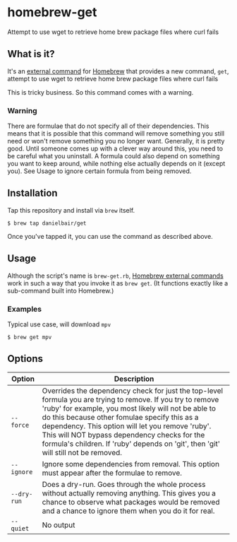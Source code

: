 homebrew-get
===============

Attempt to use wget to retrieve home brew package files where curl fails

## What is it?

It's an [external command][ec] for [Homebrew][h] that provides a new command, `get`,
attempt to use wget to retrieve home brew package files where curl fails

This is tricky business. So this command comes with a warning.

[ec]: https://github.com/mxcl/homebrew/wiki/External-Commands
[h]: https://github.com/mxcl/homebrew

### Warning

There are formulae that do not specify all of their dependencies. This means that it is possible that
this command will remove something you still need or won't remove something you no longer want. Generally, it is pretty good.
Until someone comes up with a clever way around this, you need to be careful what you uninstall.
A formula could also depend on something you want to keep around, while nothing else actually
depends on it (except you). See Usage to ignore certain formula from being removed.

## Installation

Tap this repository and install via `brew` itself.

```
$ brew tap danielbair/get
```

Once you've tapped it, you can use the command as described above.

## Usage

Although the script's name is `brew-get.rb`, [Homebrew external
commands][ec] work in such a way that you invoke it as `brew get`. (It
functions exactly like a sub-command built into Homebrew.)

### Examples

Typical use case, will download `mpv`

```
$ brew get mpv
```

## Options

Option | Description
-------|------------
`--force` | Overrides the dependency check for just the top-level formula you are trying to remove. If you try to remove 'ruby' for example, you most likely will not be able to do this because other fomulae specify this as a dependency. This option will let you remove 'ruby'. This will NOT bypass dependency checks for the formula's children. If 'ruby' depends on 'git', then 'git' will still not be removed.
`--ignore` | Ignore some dependencies from removal. This option must appear after the formulae to remove.
`--dry-run` | Does a dry-run. Goes through the whole process without actually removing anything. This gives you a chance to observe what packages would be removed and a chance to ignore them when you do it for real.
`--quiet` | No output

